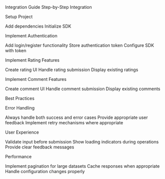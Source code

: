 Integration Guide
Step-by-Step Integration

Setup Project

Add dependencies
Initialize SDK


Implement Authentication

Add login/register functionality
Store authentication token
Configure SDK with token


Implement Rating Features

Create rating UI
Handle rating submission
Display existing ratings


Implement Comment Features

Create comment UI
Handle comment submission
Display existing comments



Best Practices

Error Handling

Always handle both success and error cases
Provide appropriate user feedback
Implement retry mechanisms where appropriate


User Experience

Validate input before submission
Show loading indicators during operations
Provide clear feedback messages


Performance

Implement pagination for large datasets
Cache responses when appropriate
Handle configuration changes properly




